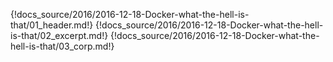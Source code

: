 {!docs_source/2016/2016-12-18-Docker-what-the-hell-is-that/01_header.md!}
{!docs_source/2016/2016-12-18-Docker-what-the-hell-is-that/02_excerpt.md!}
{!docs_source/2016/2016-12-18-Docker-what-the-hell-is-that/03_corp.md!}